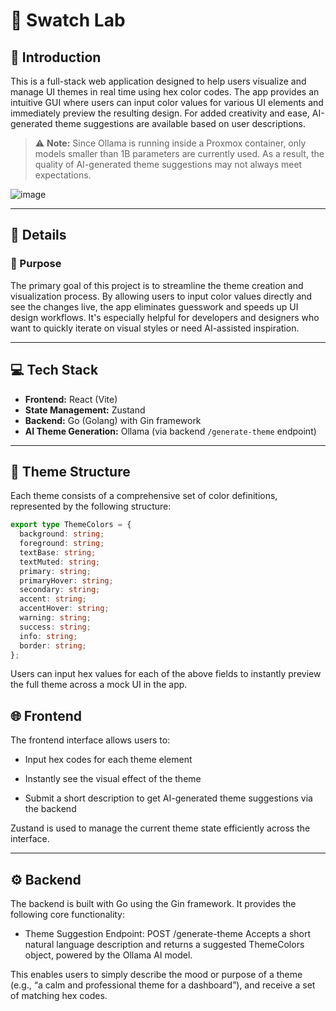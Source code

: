 # 🎨 Swatch Lab

## 📝 Introduction

This is a full-stack web application designed to help users visualize and manage UI themes in real time using hex color codes. The app provides an intuitive GUI where users can input color values for various UI elements and immediately preview the resulting design. For added creativity and ease, AI-generated theme suggestions are available based on user descriptions.

> ⚠️ **Note:** Since Ollama is running inside a Proxmox container, only models smaller than 1B parameters are currently used. As a result, the quality of AI-generated theme suggestions may not always meet expectations.

![image](https://github.com/user-attachments/assets/797dfcaa-2d92-41c4-abd4-b7ad062c41c9)

---

## 📌 Details

### 🔧 Purpose

The primary goal of this project is to streamline the theme creation and visualization process. By allowing users to input color values directly and see the changes live, the app eliminates guesswork and speeds up UI design workflows. It's especially helpful for developers and designers who want to quickly iterate on visual styles or need AI-assisted inspiration.

---

## 💻 Tech Stack

- **Frontend:** React (Vite)  
- **State Management:** Zustand  
- **Backend:** Go (Golang) with Gin framework  
- **AI Theme Generation:** Ollama (via backend `/generate-theme` endpoint)

---

## 🎨 Theme Structure

Each theme consists of a comprehensive set of color definitions, represented by the following structure:

```ts
export type ThemeColors = {
  background: string;
  foreground: string;
  textBase: string;
  textMuted: string;
  primary: string;
  primaryHover: string;
  secondary: string;
  accent: string;
  accentHover: string;
  warning: string;
  success: string;
  info: string;
  border: string;
};
```
Users can input hex values for each of the above fields to instantly preview the full theme across a mock UI in the app.

## 🌐 Frontend
The frontend interface allows users to:

- Input hex codes for each theme element

- Instantly see the visual effect of the theme

- Submit a short description to get AI-generated theme suggestions via the backend

Zustand is used to manage the current theme state efficiently across the interface.

--- 

## ⚙️ Backend
The backend is built with Go using the Gin framework. It provides the following core functionality:

- Theme Suggestion Endpoint:
POST /generate-theme
Accepts a short natural language description and returns a suggested ThemeColors object, powered by the Ollama AI model.

This enables users to simply describe the mood or purpose of a theme (e.g., “a calm and professional theme for a dashboard”), and receive a set of matching hex codes.
